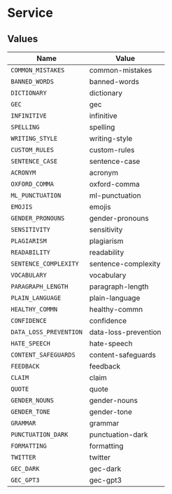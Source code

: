 # Service


## Values

| Name                   | Value                  |
| ---------------------- | ---------------------- |
| `COMMON_MISTAKES`      | common-mistakes        |
| `BANNED_WORDS`         | banned-words           |
| `DICTIONARY`           | dictionary             |
| `GEC`                  | gec                    |
| `INFINITIVE`           | infinitive             |
| `SPELLING`             | spelling               |
| `WRITING_STYLE`        | writing-style          |
| `CUSTOM_RULES`         | custom-rules           |
| `SENTENCE_CASE`        | sentence-case          |
| `ACRONYM`              | acronym                |
| `OXFORD_COMMA`         | oxford-comma           |
| `ML_PUNCTUATION`       | ml-punctuation         |
| `EMOJIS`               | emojis                 |
| `GENDER_PRONOUNS`      | gender-pronouns        |
| `SENSITIVITY`          | sensitivity            |
| `PLAGIARISM`           | plagiarism             |
| `READABILITY`          | readability            |
| `SENTENCE_COMPLEXITY`  | sentence-complexity    |
| `VOCABULARY`           | vocabulary             |
| `PARAGRAPH_LENGTH`     | paragraph-length       |
| `PLAIN_LANGUAGE`       | plain-language         |
| `HEALTHY_COMMN`        | healthy-commn          |
| `CONFIDENCE`           | confidence             |
| `DATA_LOSS_PREVENTION` | data-loss-prevention   |
| `HATE_SPEECH`          | hate-speech            |
| `CONTENT_SAFEGUARDS`   | content-safeguards     |
| `FEEDBACK`             | feedback               |
| `CLAIM`                | claim                  |
| `QUOTE`                | quote                  |
| `GENDER_NOUNS`         | gender-nouns           |
| `GENDER_TONE`          | gender-tone            |
| `GRAMMAR`              | grammar                |
| `PUNCTUATION_DARK`     | punctuation-dark       |
| `FORMATTING`           | formatting             |
| `TWITTER`              | twitter                |
| `GEC_DARK`             | gec-dark               |
| `GEC_GPT3`             | gec-gpt3               |